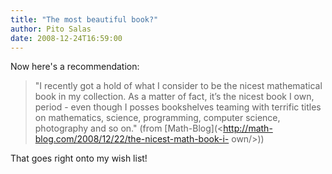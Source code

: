 ```yaml
---
title: "The most beautiful book?"
author: Pito Salas
date: 2008-12-24T16:59:00
---
```




Now here's a recommendation:

> "I recently got a hold of what I consider to be the nicest mathematical book
> in my collection. As a matter of fact, it’s the nicest book I own, period -
> even though I posses bookshelves teaming with terrific titles on
> mathematics, science, programming, computer science, photography and so on."
> (from [Math-Blog](<http://math-blog.com/2008/12/22/the-nicest-math-book-i-
> own/>))

That goes right onto my wish list!


